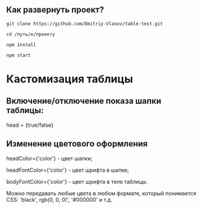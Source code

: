 ## Как развернуть проект? 

    git clone https://github.com/Dmitriy-Vlasov/table-test.git

    cd /путь/к/проекту

    npm install

    npm start

# Кастомизация таблицы

## Включение/отключение показа шапки таблицы:

head = {true/false}

## Изменение цветового оформления


headColor={'color'} - цвет шапки;

headFontColor={'color'} - цвет шрифта в шапке;

bodyFontColor={'color'} - цвет шрифта в теле таблицы.

Можно передавать любые цвета в любом формате, который понимается CSS: 'black', rgb(0, 0, 0)', '#000000' и т.д.
